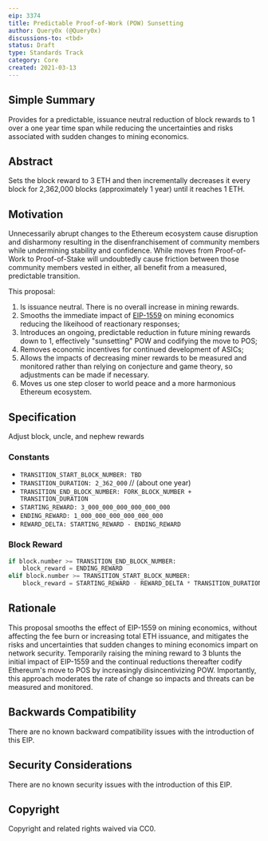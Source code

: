 ```yaml
---
eip: 3374
title: Predictable Proof-of-Work (POW) Sunsetting 
author: Query0x (@Query0x)
discussions-to: <tbd>
status: Draft
type: Standards Track
category: Core
created: 2021-03-13
---
```


## Simple Summary
Provides for a predictable, issuance neutral reduction of block rewards to 1 over a one year time span while reducing the uncertainties and risks associated with sudden changes to mining economics.

## Abstract
Sets the block reward to 3 ETH and then incrementally decreases it every block for 2,362,000 blocks (approximately 1 year) until it reaches 1 ETH.

## Motivation
Unnecessarily abrupt changes to the Ethereum ecosystem cause disruption and disharmony resulting in the disenfranchisement of community members while undermining stability and confidence.  While moves from Proof-of-Work to Proof-of-Stake will undoubtedly cause friction between those community members vested in either, all benefit from a measured, predictable transition.

This proposal:

1) Is issuance neutral.  There is no overall increase in mining rewards.
2) Smooths the immediate impact of [EIP-1559](./eip-1559) on mining economics reducing the likeihood of reactionary responses;
3) Introduces an ongoing, predictable reduction in future mining rewards down to 1, effectively "sunsetting" POW and codifying the move to POS;
4) Removes economic incentives for continued development of ASICs;
5) Allows the impacts of decreasing miner rewards to be measured and monitored rather than relying on conjecture and game theory, so adjustments can be made if necessary.
6) Moves us one step closer to world peace and a more harmonious Ethereum ecosystem.

## Specification
Adjust block, uncle, and nephew rewards
### Constants
* `TRANSITION_START_BLOCK_NUMBER: TBD`
* `TRANSITION_DURATION: 2_362_000` // (about one year)
* `TRANSITION_END_BLOCK_NUMBER: FORK_BLOCK_NUMBER + TRANSITION_DURATION`
* `STARTING_REWARD: 3_000_000_000_000_000_000`
* `ENDING_REWARD: 1_000_000_000_000_000_000`
* `REWARD_DELTA: STARTING_REWARD - ENDING_REWARD`
### Block Reward
```py
if block.number >= TRANSITION_END_BLOCK_NUMBER:
    block_reward = ENDING_REWARD
elif block.number >= TRANSITION_START_BLOCK_NUMBER:
    block_reward = STARTING_REWARD - REWARD_DELTA * TRANSITION_DURATION / (block.number - TRANSITION_START_BLOCK_NUMBER)
```

## Rationale
This proposal smooths the effect of EIP-1559 on mining economics, without affecting the fee burn or increasing total ETH issuance, and mitigates the risks and uncertainties that sudden changes to mining economics impart on network security.  Temporarily raising the mining reward to 3 blunts the initial impact of EIP-1559 and the continual reductions thereafter codify Ethereum's move to POS by increasingly disincentivizing POW.  Importantly, this approach moderates the rate of change so impacts and threats can be measured and monitored.

## Backwards Compatibility
There are no known backward compatibility issues with the introduction of this EIP.

## Security Considerations
There are no known security issues with the introduction of this EIP.

## Copyright
Copyright and related rights waived via CC0.
